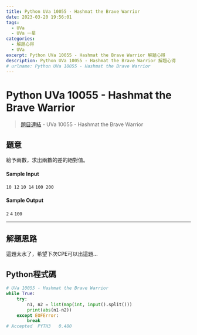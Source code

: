 ```yaml
---
title: Python UVa 10055 - Hashmat the Brave Warrior
date: 2023-03-20 19:56:01
tags:
  - UVa
  - UVa 一星
categories:
  - 解題心得
  - UVa
excerpt: Python UVa 10055 - Hashmat the Brave Warrior 解題心得
description: Python UVa 10055 - Hashmat the Brave Warrior 解題心得
# urlname: Python UVa 10055 - Hashmat the Brave Warrior
---
```

# Python UVa 10055 - Hashmat the Brave Warrior

>[題目連結](https://onlinejudge.org/index.php?option=onlinejudge&Itemid=8&page=show_problem&problem=996) - UVa 10055 - Hashmat the Brave Warrior



## 題意
給予兩數，求出兩數的差的絕對值。

#### Sample Input 
`10 12`
`10 14`
`100 200`

#### Sample Output 
`2`
`4`
`100`

---
## 解題思路
這題太水了，希望下次CPE可以出這題...

## Python程式碼
```python
# UVa 10055 - Hashmat the Brave Warrior
while True:
    try:
        n1, n2 = list(map(int, input().split()))
        print(abs(n1-n2))
    except EOFError:
        break
# Accepted	PYTH3	0.480
```